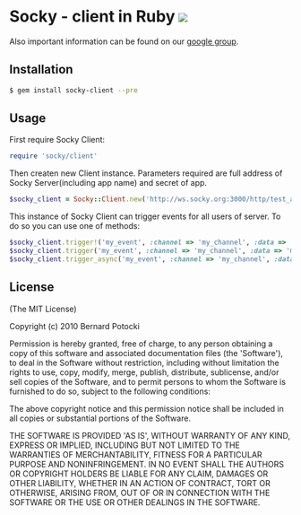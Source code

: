 # Socky - client in Ruby [![](http://travis-ci.org/socky/socky-client-ruby.png)](http://travis-ci.org/socky/socky-client-ruby)

Also important information can be found on our [google group](http://groups.google.com/group/socky-users).

## Installation

``` bash
$ gem install socky-client --pre
```

## Usage

First require Socky Client:

``` ruby
require 'socky/client'
```

Then createn new Client instance. Parameters required are full address of Socky Server(including app name) and secret of app.

``` ruby
$socky_client = Socky::Client.new('http://ws.socky.org:3000/http/test_app', 'my_secret')
```

This instance of Socky Client can trigger events for all users of server. To do so you can use one of methods:

``` ruby
$socky_client.trigger!('my_event', :channel => 'my_channel', :data => 'my data') # Will raise on error
$socky_client.trigger('my_event', :channel => 'my_channel', :data => 'my data') # Will return false on error
$socky_client.trigger_async('my_event', :channel => 'my_channel', :data => 'my data') # Async method
```

## License

(The MIT License)

Copyright (c) 2010 Bernard Potocki

Permission is hereby granted, free of charge, to any person obtaining a copy of this software and associated documentation files (the 'Software'), to deal in the Software without restriction, including without limitation the rights to use, copy, modify, merge, publish, distribute, sublicense, and/or sell copies of the Software, and to permit persons to whom the Software is furnished to do so, subject to the following conditions:

The above copyright notice and this permission notice shall be included in all copies or substantial portions of the Software.

THE SOFTWARE IS PROVIDED 'AS IS', WITHOUT WARRANTY OF ANY KIND, EXPRESS OR IMPLIED, INCLUDING BUT NOT LIMITED TO THE WARRANTIES OF MERCHANTABILITY, FITNESS FOR A PARTICULAR PURPOSE AND NONINFRINGEMENT.  IN NO EVENT SHALL THE AUTHORS OR COPYRIGHT HOLDERS BE LIABLE FOR ANY CLAIM, DAMAGES OR OTHER LIABILITY, WHETHER IN AN ACTION OF CONTRACT, TORT OR OTHERWISE, ARISING FROM, OUT OF OR IN CONNECTION WITH THE SOFTWARE OR THE USE OR OTHER DEALINGS IN THE SOFTWARE.